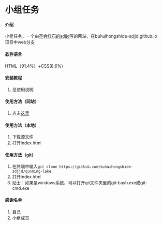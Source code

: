 # 小组任务

#### 介绍
小组任务，一个由[不会红石的sdjjd](https://github.com/buhuihongshide-sdjjd)写的网站，在buhuihongshide-sdjjd.github.io项目中web分支

#### 软件语言

HTML（91.4%）+CSS(8.6%）

#### 安装教程

1.  见使用说明

#### 使用方法（网站）

1.  点击[这里](http://buhuihongshide-sdjjd.github.io)

#### 使用方法（本地）

1.  下载源文件
2.  打开index.html

#### 使用方法（git）

1.  在终端中输入`git clone https://github.com/buhuihongshide-sdjjd/qunming-lake`
2.  打开index.html
3.  贴士：如果是windows系统，可以打开git文件夹里的git-bash.exe或git-cmd.exe

#### 感谢名单

1.    自己 
2.    小组成员
